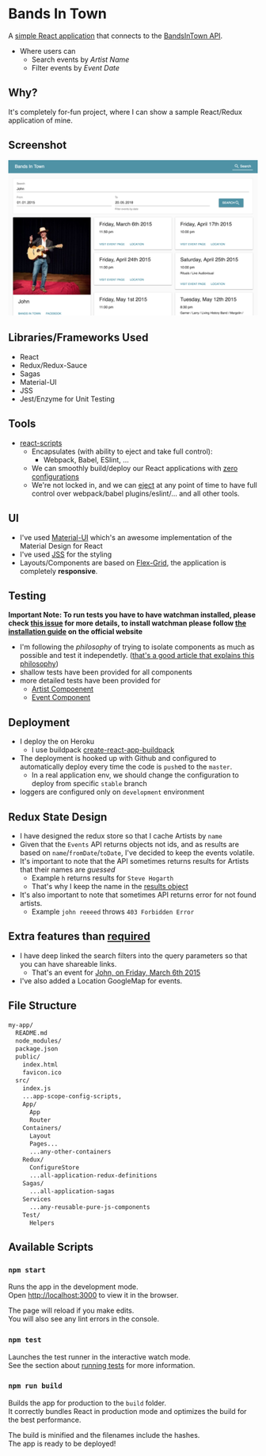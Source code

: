 # Bands In Town
A [simple React application](https://bandsintown.herokuapp.com/) that connects to the [BandsInTown API](https://app.swaggerhub.com/apis/Bandsintown/PublicAPI/3.0.0#/artist_information).<br>
- Where users can
  - Search events by *Artist Name*
  - Filter events by *Event Date*

## Why?
It's completely for-fun project, where I can show a sample React/Redux application of mine.

## Screenshot
![Screenshot](https://raw.githubusercontent.com/AmrAbdulrahman/bands-in-town/master/screenshot/screenshot.png)

## Libraries/Frameworks Used
- React
- Redux/Redux-Sauce
- Sagas
- Material-UI
- JSS
- Jest/Enzyme for Unit Testing

## Tools
- [react-scripts](https://github.com/facebook/create-react-app/blob/master/README.md#getting-started)
  - Encapsulates (with ability to eject and take full control):
    - Webpack, Babel, ESlint, ...
  - We can smoothly build/deploy our React applications with [zero configurations](https://app.swaggerhub.com/apis/Bandsintown/PublicAPI/3.0.0#/artist_information)
  - We're not locked in, and we can [eject](https://github.com/facebook/create-react-app/blob/master/packages/react-scripts/template/README.md#npm-run-eject) at any point of time to have full control over webpack/babel plugins/eslint/... and all other tools.

## UI
- I've used [Material-UI](https://material-ui.com/) which's an awesome implementation of the Material Design for React
- I've used [JSS](http://cssinjs.org/?v=v9.8.1) for the styling
- Layouts/Components are based on [Flex-Grid](https://material-ui.com/layout/grid/#grid), the application is completely **responsive**.

## Testing
**Important Note: To run tests you have to have watchman installed, please check [this issue](https://github.com/facebook/create-react-app/issues/871) for more details, to install watchman please follow [the installation guide](https://facebook.github.io/watchman/docs/install.html) on the official website**

- I'm following the *philosophy* of trying to isolate components as much as possible and test it independetly. ([that's a good article that explains this philosophy](https://hacks.mozilla.org/2018/04/testing-strategies-for-react-and-redux/))
- shallow tests have been provided for all components
- more detailed tests have been provided for
  - [Artist Compoenent](https://github.com/AmrAbdulrahman/bands-in-town/blob/master/src/Components/Artist/test.js)
  - [Event Component](https://github.com/AmrAbdulrahman/bands-in-town/blob/master/src/Components/Event/test.js)

## Deployment
- I deploy the on Heroku
  - I use buildpack [create-react-app-buildpack](https://github.com/mars/create-react-app-buildpack)
- The deployment is hooked up with Github and configured to automatically deploy every time the code is `push`ed to the `master`.
  - In a real application env, we should change the configuration to deploy from specific `stable` branch
- loggers are configured only on `development` environment

## Redux State Design
- I have designed the redux store so that I cache Artists by `name`
- Given that the `Events` API returns objects not ids, and as results are based on `name`/`fromDate`/`toDate`, I've decided to keep the events volatile.
- It's important to note that the API sometimes returns results for Artists that their names are *guessed*
  - Example `h` returns results for `Steve Hogarth`
  - That's why I keep the name in the [results object](https://github.com/AmrAbdulrahman/bands-in-town/blob/master/src/Redux/Events.js#L45)
- It's also important to note that sometimes API returns error for not found artists.
  - Example `john reeeed` throws `403 Forbidden Error`

## Extra features than [required](https://github.com/AmrAbdulrahman/bands-in-town/blob/master/REQUIREMENTS.md)
- I have deep linked the search filters into the query parameters so that you can have shareable links.
  - That's an event for [John, on Friday, March 6th 2015](https://bandsintown.herokuapp.com/search?name=john&dateFrom=2015-03-06&dateTo=2015-03-07)
- I've also added a Location GoogleMap for events.

## File Structure
```
my-app/
  README.md
  node_modules/
  package.json
  public/
    index.html
    favicon.ico
  src/
    index.js
    ...app-scope-config-scripts,
    App/
      App
      Router
    Containers/
      Layout
      Pages...
      ...any-other-containers
    Redux/
      ConfigureStore
      ...all-application-redux-definitions
    Sagas/
      ...all-application-sagas
    Services
      ...any-reusable-pure-js-components
    Test/
      Helpers    
```

## Available Scripts

### `npm start`

Runs the app in the development mode.<br>
Open [http://localhost:3000](http://localhost:3000) to view it in the browser.

The page will reload if you make edits.<br>
You will also see any lint errors in the console.

### `npm test`

Launches the test runner in the interactive watch mode.<br>
See the section about [running tests](#running-tests) for more information.

### `npm run build`

Builds the app for production to the `build` folder.<br>
It correctly bundles React in production mode and optimizes the build for the best performance.

The build is minified and the filenames include the hashes.<br>
The app is ready to be deployed!  
